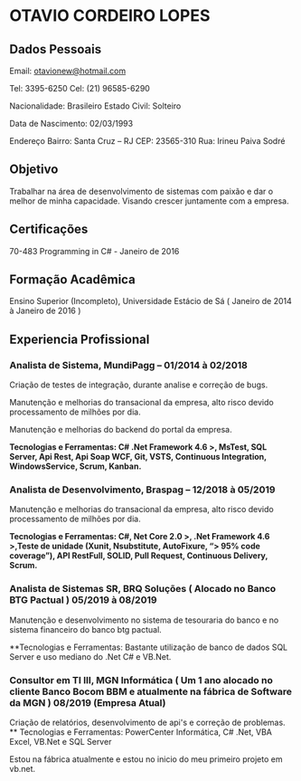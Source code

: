 # OTAVIO CORDEIRO LOPES

## Dados Pessoais

Email: otavionew@hotmail.com

Tel: 3395-6250		Cel: (21) 96585-6290

Nacionalidade: Brasileiro 	Estado Civil: Solteiro

Data de Nascimento: 02/03/1993

Endereço
Bairro: Santa Cruz – RJ 		CEP: 23565-310
Rua: Irineu Paiva Sodré

## Objetivo
Trabalhar na área de desenvolvimento de sistemas com paixão e dar o melhor de minha capacidade. Visando crescer juntamente com a empresa.

## Certificações 
70-483 Programming in C#  - Janeiro de 2016

## Formação Acadêmica
Ensino Superior (Incompleto), Universidade Estácio de Sá ( Janeiro de 2014 à Janeiro de 2016 )

## Experiencia Profissional

### Analista de Sistema, MundiPagg – 01/2014 à 02/2018
Criação de testes de integração, durante analise e correção de bugs.

Manutenção e melhorias do transacional da empresa, alto risco devido processamento de milhões por dia. 

Manutenção e melhorias do backend do portal da empresa.

**Tecnologias e Ferramentas: C# .Net Framework 4.6 >, MsTest, SQL Server, Api Rest, Api Soap WCF, Git, VSTS, Continuous Integration, WindowsService, Scrum, Kanban.**

### Analista de Desenvolvimento, Braspag – 12/2018 à 05/2019
Manutenção e melhorias do transacional da empresa, alto risco devido processamento de milhões por dia.

**Tecnologias e Ferramentas: C#, Net Core 2.0 >, .Net Framework 4.6 >,Teste de unidade (Xunit, Nsubstitute, AutoFixure, “> 95% code coverage”), API RestFull, SOLID, Pull Request, Continuous Delivery, Scrum.**

### Analista de Sistemas SR, BRQ Soluções ( Alocado no Banco BTG Pactual ) 05/2019 à 08/2019
Manutenção e desenvolvimento no sistema de tesouraria do banco e no sistema financeiro do banco btg pactual. 

**Tecnologias e Ferramentas: Bastante utilização de banco de dados SQL Server e uso mediano do .Net C# e VB.Net.
### Consultor em TI III, MGN Informática ( Um 1 ano alocado no cliente Banco Bocom BBM e atualmente na fábrica de Software da MGN ) 08/2019 (Empresa Atual)
Criação de relatórios, desenvolvimento de api's e correção de problemas.
** Tecnologias e Ferramentas: PowerCenter Informática, C# .Net, VBA Excel, VB.Net e SQL Server

Estou na fábrica atualmente e estou no inicio do meu primeiro projeto em vb.net.
